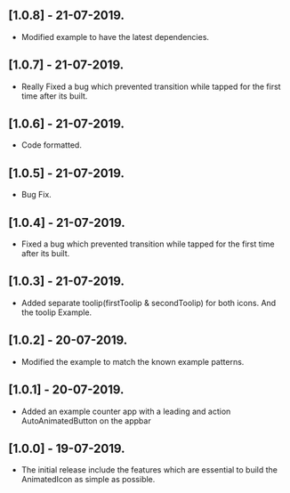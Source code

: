 ## [1.0.8] - 21-07-2019.

* Modified example to have the latest dependencies. 

## [1.0.7] - 21-07-2019.

* Really Fixed a bug which prevented transition while tapped for the first time after its built.

## [1.0.6] - 21-07-2019.

* Code formatted.

## [1.0.5] - 21-07-2019.

* Bug Fix.

## [1.0.4] - 21-07-2019.

* Fixed a bug which prevented transition while tapped for the first time after its built.

## [1.0.3] - 21-07-2019.

* Added separate toolip(firstToolip & secondToolip) for both icons. And the toolip Example.

## [1.0.2] - 20-07-2019.

* Modified the example to match the known example patterns.

## [1.0.1] - 20-07-2019.

* Added an example counter app with a leading and action AutoAnimatedButton on the appbar

## [1.0.0] - 19-07-2019.

* The initial release include the features which are essential to build the AnimatedIcon as simple as possible.